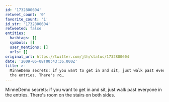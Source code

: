 ```yaml
---
id: '1732800604'
retweet_count: '0'
favorite_count: '1'
id_str: '1732800604'
retweeted: false
entities:
  hashtags: []
  symbols: []
  user_mentions: []
  urls: []
original_url: https://twitter.com/jth/status/1732800604
date: '2009-05-08T00:43:36.000Z'
title: >-
  MinneDemo secrets: if you want to get in and sit, just walk past everyone in
  the entries. There's ro…
---
```


MinneDemo secrets: if you want to get in and sit, just walk past everyone in the entries. There's room on the stairs on both sides.